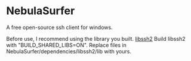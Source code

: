 # NebulaSurfer
 A free open-source ssh client for windows.
 
 Before use, I recommend using the library you built. [libssh2](https://github.com/libssh2/libssh2)
 Build libssh2 with "BUILD_SHARED_LIBS=ON".
 Replace files in NebulaSurfer/dependencies/libssh2/lib with yours.
